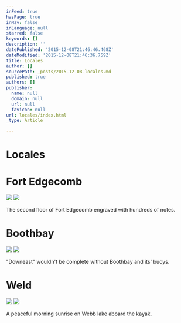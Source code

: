 ```yaml
---
inFeed: true
hasPage: true
inNav: false
inLanguage: null
starred: false
keywords: []
description: ''
datePublished: '2015-12-08T21:46:46.468Z'
dateModified: '2015-12-08T21:46:36.759Z'
title: Locales
author: []
sourcePath: _posts/2015-12-08-locales.md
published: true
authors: []
publisher:
  name: null
  domain: null
  url: null
  favicon: null
url: locales/index.html
_type: Article

---
```

# Locales

# Fort Edgecomb
![](https://s3-us-west-2.amazonaws.com/the-grid-img/p/936bd97f2c774a006baf10138b9e54ab8faf3a70.jpg)
![](https://s3-us-west-2.amazonaws.com/the-grid-img/p/2e81017efa425da086f042119f44b824190c2752.jpg)

The second floor of Fort Edgecomb engraved with hundreds of notes.

# Boothbay
![](https://the-grid-user-content.s3-us-west-2.amazonaws.com/568f12e3-d061-4ceb-9a32-bbd6a36e8d1c.jpg)
![](https://the-grid-user-content.s3-us-west-2.amazonaws.com/73a4f587-32dc-4ec5-863e-c11c845c06d0.jpg)

"Downeast" wouldn't be complete without Boothbay and its' buoys.

# Weld
![](https://the-grid-user-content.s3-us-west-2.amazonaws.com/43cc399f-c5bb-49ad-93b3-4abc03ccfb8c.jpg)
![](https://the-grid-user-content.s3-us-west-2.amazonaws.com/e9c9128c-b251-4770-89c7-173a873e45fc.jpg)

A peaceful morning sunrise on Webb lake aboard the kayak.